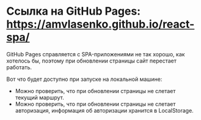 # Ссылка на GitHub Pages: https://amvlasenko.github.io/react-spa/
GitHub Pages справляется с SPA-приложениями не так хорошо, как хотелось бы, поэтому при обновлении страницы сайт перестает работать. 

Вот что будет доступно при запуске на локальной машине:
- Можно проверить, что при обновлении страницы не слетает текущий маршрут.
- Можно проверить, что при обновлении страницы не слетает авторизация, информация об авторизации хранится в LocalStorage.
